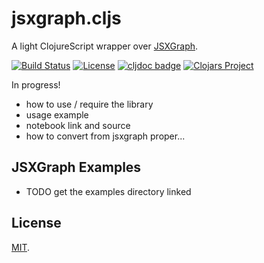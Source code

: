 # jsxgraph.cljs

A light ClojureScript wrapper over [JSXGraph][JSXGRAPH].

[![Build Status](https://github.com/mentat-collective/jsxgraph.cljs/actions/workflows/kondo.yml/badge.svg?branch=main)](https://github.com/mentat-collective/jsxgraph.cljs/actions/workflows/kondo.yml)
[![License](https://img.shields.io/badge/license-MIT-brightgreen.svg)](https://github.com/mentat-collective/jsxgraph.cljs/blob/main/LICENSE)
[![cljdoc badge](https://cljdoc.org/badge/org.mentat/jsxgraph.cljs)](https://cljdoc.org/d/org.mentat/jsxgraph.cljs/CURRENT)
[![Clojars Project](https://img.shields.io/clojars/v/org.mentat/jsxgraph.cljs.svg)](https://clojars.org/org.mentat/jsxgraph.cljs)

In progress!

- how to use / require the library
- usage example
- notebook link and source
- how to convert from jsxgraph proper...

## JSXGraph Examples

- TODO get the examples directory linked

## License

[MIT](LICENSE).

[JSXGRAPH]: https://jsxgraph.org
